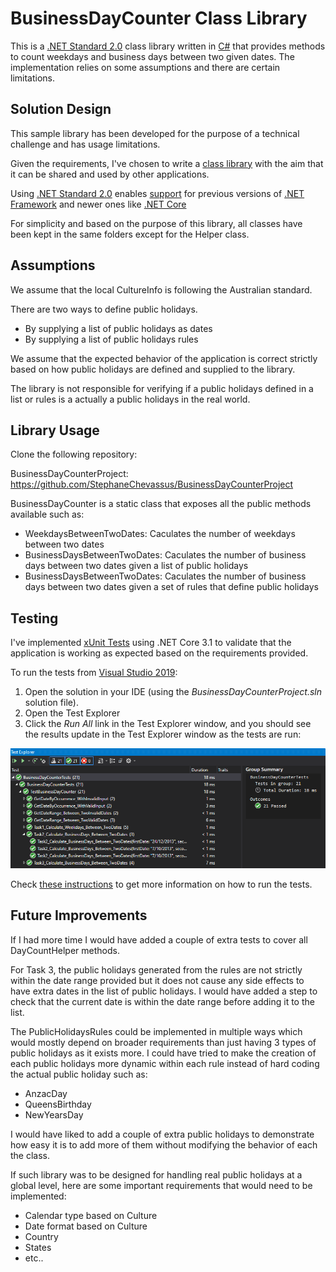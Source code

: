 # BusinessDayCounter Class Library

This is a [.NET Standard 2.0](https://github.com/dotnet/standard/blob/master/docs/versions/netstandard2.0.md) class library written in [C#](https://docs.microsoft.com/en-us/dotnet/csharp/) that provides methods to count weekdays and business days between two given dates. The implementation relies on some assumptions and there are certain limitations.

## Solution Design

This sample library has been developed for the purpose of a technical challenge and has usage limitations.

Given the requirements, I've chosen to write a [class library](https://docs.microsoft.com/en-us/dotnet/standard/class-libraries) with the aim that it can be shared and used by other applications. 

Using [.NET Standard 2.0](https://github.com/dotnet/standard/blob/master/docs/versions/netstandard2.0.md) enables [support](https://docs.microsoft.com/en-us/dotnet/standard/net-standard) for previous versions of [.NET Framework](https://dotnet.microsoft.com/download/dotnet-framework) and newer ones like [.NET Core](https://dotnet.microsoft.com/download/dotnet)

For simplicity and based on the purpose of this library, all classes have been kept in the same folders except for the Helper class.

## Assumptions

We assume that the local CultureInfo is following the Australian standard.

There are two ways to define public holidays.
- By supplying a list of public holidays as dates
- By supplying a list of public holidays rules

We assume that the expected behavior of the application is correct strictly based on how public holidays are defined and supplied to the library.

The library is not responsible for verifying if a public holidays defined in a list or rules is a actually a public holidays in the real world.

## Library Usage

Clone the following repository:

BusinessDayCounterProject:  https://github.com/StephaneChevassus/BusinessDayCounterProject

BusinessDayCounter is a static class that exposes all the public methods available such as:

- WeekdaysBetweenTwoDates: Caculates the number of weekdays between two dates
- BusinessDaysBetweenTwoDates: Caculates the number of business days between two dates given a list of public holidays
- BusinessDaysBetweenTwoDates: Caculates the number of business days between two dates given a set of rules that define public holidays

## Testing

I've implemented [xUnit Tests](https://docs.microsoft.com/en-us/dotnet/core/testing/unit-testing-with-dotnet-test) using .NET Core 3.1 to validate that the application is working as expected based on the requirements provided.

To run the tests from [Visual Studio 2019](https://www.visualstudio.com/vs/):

1. Open the solution in your IDE (using the _BusinessDayCounterProject.sln_ solution file).
2. Open the Test Explorer
3. Click the _Run All_ link in the Test Explorer window, and you should see the results update in the Test Explorer window as the tests are run:

![Test Explorer Window with the results](/static/screenshots/Test-Explorer-Screenshot.png "Test Explorer Window with the results")

Check [these instructions](https://xunit.net/docs/getting-started/netcore/cmdline#run-tests-visualstudio) to get more information on how to run the tests.

## Future Improvements

If I had more time I would have added a couple of extra tests to cover all DayCountHelper methods.

For Task 3, the public holidays generated from the rules are not strictly within the date range provided but it does not cause any side effects to have extra dates in the list of public holidays.
I would have added a step to check that the current date is within the date range before adding it to the list.

The PublicHolidaysRules could be implemented in multiple ways which would mostly depend on broader requirements than just having 3 types of public holidays as it exists more. I could have tried to make the creation of each public holidays more dynamic within each rule instead of hard coding the actual public holiday such as:
- AnzacDay
- QueensBirthday
- NewYearsDay

I would have liked to add a couple of extra public holidays to demonstrate how easy it is to add more of them without modifying the behavior of each the class.

If such library was to be designed for handling real public holidays at a global level, here are some important requirements that would need to be implemented:
- Calendar type based on Culture
- Date format based on Culture
- Country
- States
- etc..